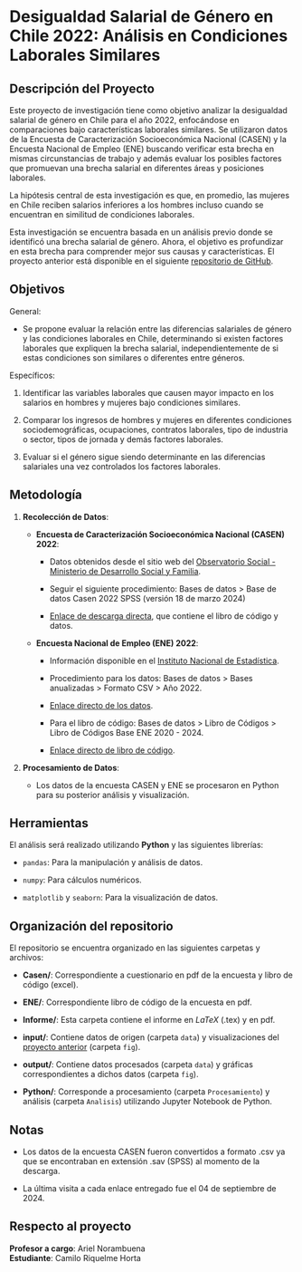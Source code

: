 # Desigualdad Salarial de Género en Chile 2022: Análisis en Condiciones Laborales Similares

## Descripción del Proyecto

Este proyecto de investigación tiene como objetivo analizar la desigualdad salarial de género en Chile para el año 2022, enfocándose en comparaciones bajo características laborales similares. Se utilizaron datos de la Encuesta de Caracterización Socioeconómica Nacional (CASEN) y la Encuesta Nacional de Empleo (ENE) buscando verificar esta brecha en mismas circunstancias de trabajo y además evaluar los posibles factores que promuevan una brecha salarial en diferentes áreas y posiciones laborales.

La hipótesis central de esta investigación es que, en promedio, las mujeres en Chile reciben salarios inferiores a los hombres incluso cuando se encuentran en similitud de condiciones laborales.

Esta investigación se encuentra basada en un análisis previo donde se identificó una brecha salarial de género. Ahora, el objetivo es profundizar en esta brecha para comprender mejor sus causas y características. El proyecto anterior está disponible en el siguiente [repositorio de GitHub](https://github.com/ElK1000o/Taller-Ciencia-de-Datos-I/tree/main/Proyecto "Análisis de los Ingresos Principales en Chile: Una Perspectiva Demográfica, Regional y Comparativa con el Sueldo Mínimo").

## Objetivos

General: 

- Se propone evaluar la relación entre las diferencias salariales de género y las condiciones laborales en Chile, determinando si existen factores laborales que expliquen la brecha salarial, independientemente de si estas condiciones son similares o diferentes entre géneros.

Específicos:

1. Identificar las variables laborales que causen mayor impacto en los salarios en hombres y mujeres bajo condiciones similares.

2. Comparar los ingresos de hombres y mujeres en diferentes condiciones sociodemográficas, ocupaciones,  contratos laborales, tipo de industria o sector, tipos de jornada y demás factores laborales.

3. Evaluar si el género sigue siendo determinante en las diferencias salariales una vez controlados los factores laborales.


## Metodología

1. **Recolección de Datos**:

   - **Encuesta de Caracterización Socioeconómica Nacional (CASEN) 2022**:

     - Datos obtenidos desde el sitio web del [Observatorio Social - Ministerio de Desarrollo Social y Familia](https://observatorio.ministeriodesarrollosocial.gob.cl/encuesta-casen-2022 'Observatorio Social | Desarrollo Social y Familia').

      - Seguir el siguiente procedimiento: Bases de datos > Base de datos Casen 2022 SPSS (versión 18 de marzo 2024)

     - [Enlace de descarga directa](https://observatorio.ministeriodesarrollosocial.gob.cl/storage/docs/casen/2022/Base%20de%20datos%20Casen%202022%20SPSS_18%20marzo%202024.sav.zip "ZIP CASEN 2022"), que contiene el libro de código y datos.

   - **Encuesta Nacional de Empleo (ENE) 2022**:

     - Información disponible en el [Instituto Nacional de Estadística](https://www.ine.gob.cl/estadisticas/sociales/mercado-laboral/ocupacion-y-desocupacion "INE").

     - Procedimiento para los datos: Bases de datos > Bases anualizadas > Formato CSV > Año 2022.

     - [Enlace directo de los datos](https://www.ine.gob.cl/docs/default-source/ocupacion-y-desocupacion/bbdd/bases-anuales/csv/ano-2022.csv?sfvrsn=c55b558c_16&download=true "Datos ENE 2022").

     - Para el libro de código: Bases de datos > Libro de Códigos > Libro de Códigos Base ENE 2020 - 2024.

     - [Enlace directo de libro de código](https://www.ine.gob.cl/docs/default-source/ocupacion-y-desocupacion/bbdd/libro-de-codigos/codigos-ene-2020.pdf?sfvrsn=54753851_64 "Libro de códigos ENE 2022").

2. **Procesamiento de Datos**: 

    - Los datos de la encuesta CASEN y ENE se procesaron en Python para su posterior análisis y visualización.


## Herramientas

El análisis será realizado utilizando **Python** y las siguientes librerías:

- `pandas`: Para la manipulación y análisis de datos.

- `numpy`: Para cálculos numéricos.

- `matplotlib` y `seaborn`: Para la visualización de datos.

## Organización del repositorio

El repositorio se encuentra organizado en las siguientes carpetas y archivos:

- **Casen/**: Correspondiente a cuestionario en pdf de la encuesta y libro de código (excel).

- **ENE/**: Correspondiente libro de código de la encuesta en pdf.

- **Informe/**: Esta carpeta contiene el informe en $LaTeX$ (.tex) y en pdf. 

- **input/**: Contiene datos de origen (carpeta `data`) y visualizaciones del [proyecto anterior](https://github.com/ElK1000o/Taller-Ciencia-de-Datos-I/tree/main/Proyecto "Análisis de los Ingresos Principales en Chile: Una Perspectiva Demográfica, Regional y Comparativa con el Sueldo Mínimo") (carpeta `fig`). 

- **output/**: Contiene datos procesados (carpeta `data`) y gráficas correspondientes a dichos datos (carpeta `fig`).

- **Python/**: Corresponde a procesamiento (carpeta `Procesamiento`) y análisis (carpeta `Analisis`) utilizando Jupyter Notebook de Python.

## Notas

- Los datos de la encuesta CASEN fueron convertidos a formato .csv ya que se encontraban en extensión .sav (SPSS) al momento de la descarga.

- La última visita a cada enlace entregado fue el 04 de septiembre de 2024.

## Respecto al proyecto

**Profesor a cargo**: Ariel Norambuena  
**Estudiante**: Camilo Riquelme Horta
